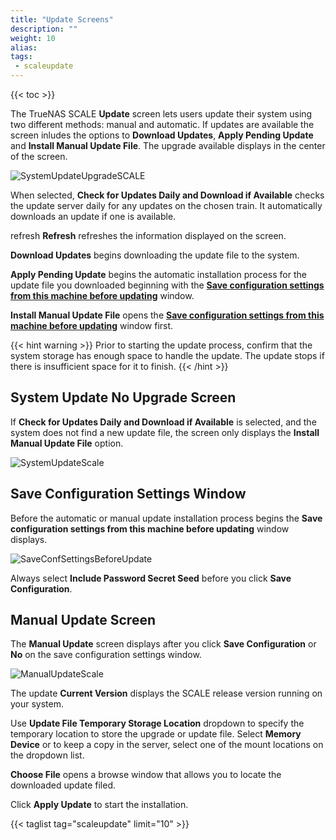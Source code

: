 ```yaml
---
title: "Update Screens"
description: ""
weight: 10
alias: 
tags:
 - scaleupdate
---
```


{{< toc >}}

The TrueNAS SCALE **Update** screen lets users update their system using two different methods: manual and automatic. If updates are available the screen inludes the options to **Download Updates**, **Apply Pending Update** and **Install Manual Update File**. The upgrade available displays in the center of the screen.

![SystemUpdateUpgradeSCALE](/images/SCALE/22.02/SystemUpdateUpgradeSCALE.png "System Update Upgrade Available")

When selected, **Check for Updates Daily and Download if Available** checks the update server daily for any updates on the chosen train. It automatically downloads an update if one is available. 

<span class="material-icons">refresh</span> **Refresh** refreshes the information displayed on the screen.

**Download Updates** begins downloading the update file to the system.

**Apply Pending Update** begins the automatic installation process for the update file you downloaded beginning with the **[Save configuration settings from this machine before updating](#save-configuration-settings-window)** window.

**Install Manual Update File** opens the **[Save configuration settings from this machine before updating](#save-configuration-settings-window)** window first.

{{< hint warning >}}
Prior to starting the update process, confirm that the system storage has enough space to handle the update. The update stops if there is insufficient space for it to finish.
{{< /hint >}}

## System Update No Upgrade Screen

If **Check for Updates Daily and Download if Available** is selected, and the system does not find a new update file, the screen only displays the **Install Manual Update File** option.

![SystemUpdateScale](/images/SCALE/22.02/SystemUpdateScale.png "System Update SCALE")

## Save Configuration Settings Window
Before the automatic or manual update installation process begins the **Save configuration settings from this machine before updating** window displays.

![SaveConfSettingsBeforeUpdate](/images/SCALE/22.02/SaveConfSettingsBeforeUpdate.png "Save Configuration Settings")

Always select **Include Password Secret Seed** before you click **Save Configuration**.

## Manual Update Screen
The **Manual Update** screen displays after you click **Save Configuration** or **No** on the save configuration settings window.

![ManualUpdateScale](/images/SCALE/22.02/ManualUpdateScale.png "System Manual Update SCALE")

The update **Current Version** displays the SCALE release version running on your system.

Use **Update File Temporary Storage Location** dropdown to specify the temporary location to store the upgrade or update file. Select **Memory Device** or to keep a copy in the server, select one of the mount locations on the dropdown list.

**Choose File** opens a browse window that allows you to locate the downloaded update filed.

Click **Apply Update** to start the installation.

{{< taglist tag="scaleupdate" limit="10" >}}
